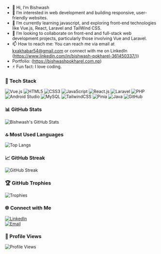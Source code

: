 
- 👋 Hi, I’m Bishwash
- 👀 I’m interested in web development and building responsive, user-friendly websites.
- 🌱 I’m currently learning javascript, and exploring front-end technologies like Vue.js, React, Laravel and TailWind CSS.
- 💞️ I’m looking to collaborate on front-end and full-stack web development projects, particularly those involving Vue and Laravel.
- 📫 How to reach me: You can reach me via email at kxakhabar54@gmail.com or connect with me on LinkedIn (https://www.linkedin.com/in/bishwash-pokharel-361450337/))
- Portfolio: (https://bishwashpokharel.com.np)
- ⚡ Fun fact: I love coding.

### 🔧 Tech Stack

![Vue.js](https://img.shields.io/badge/-Vue.js-4FC08D?logo=vue.js&logoColor=white)
![HTML5](https://img.shields.io/badge/-HTML5-E34F26?logo=html5&logoColor=white)
![CSS3](https://img.shields.io/badge/-CSS3-1572B6?logo=css3&logoColor=white)
![JavaScript](https://img.shields.io/badge/-JavaScript-F7DF1E?logo=javascript&logoColor=black)
![React.js](https://img.shields.io/badge/-React.js-61DAFB?logo=react&logoColor=white)
![Laravel](https://img.shields.io/badge/-Laravel-F55247?logo=laravel&logoColor=white)
![PHP](https://img.shields.io/badge/-PHP-777BB4?logo=php&logoColor=white)
![Android Studio](https://img.shields.io/badge/-Android%20Studio-3DDC84?logo=android-studio&logoColor=white)
![MySQL](https://img.shields.io/badge/-MySQL-4479A1?logo=mysql&logoColor=white)
![TailwindCSS](https://img.shields.io/badge/-TailwindCSS-38B2AC?logo=tailwind-css&logoColor=white)
![Pinia](https://img.shields.io/badge/-Pinia-FFD400?logo=pinia&logoColor=black)
![Java](https://img.shields.io/badge/-Java-007396?logo=java&logoColor=white)
![GitHub](https://img.shields.io/badge/-GitHub-181717?logo=github&logoColor=white)


### 📊 GitHub Stats
![Bishwash's GitHub Stats](https://github-readme-stats.vercel.app/api?username=CoderBishwash&show_icons=true&theme=tokyonight&cache_seconds=86400)

### 🔝 Most Used Languages
![Top Langs](https://github-readme-stats.vercel.app/api/top-langs/?username=CoderBishwash&layout=compact&theme=tokyonight&cache_seconds=86400)

### 📈 GitHub Streak
![GitHub Streak](https://streak-stats.demolab.com?user=CoderBishwash&theme=tokyonight)

### 🏆 GitHub Trophies
![Trophies](https://github-profile-trophy.vercel.app/?username=CoderBishwash&theme=tokyonight)

### 🌐 Connect with Me

[![LinkedIn](https://img.shields.io/badge/-LinkedIn-0A66C2?logo=linkedin&logoColor=white)](https://www.linkedin.com/in/bishwash-pokharel-361450337/)  
[![Email](https://img.shields.io/badge/-Email-EA4335?logo=gmail&logoColor=white)](mailto:kxakhabar54@gmail.com)

### 👀 Profile Views
![Profile Views](https://komarev.com/ghpvc/?username=CoderBishwash&color=brightgreen)


<!---
bishal-dot/bishal-dot is a ✨ special ✨ repository because its `README.md` (this file) appears on your GitHub profile.
You can click the Preview link to take a look at your changes.
--->
